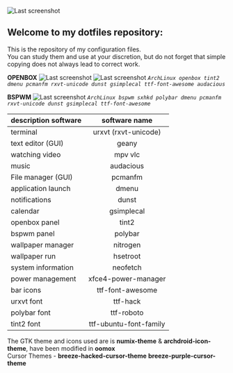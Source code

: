 ![Last screenshot](https://raw.githubusercontent.com/GhostKraft/dotfiles/master/.wallpaper/logo%20DF_GK.png)
## Welcome to my dotfiles repository:
This is the repository of my configuration files.
<br />You can study them and use at your discretion, but do not forget that simple copying does not always lead to correct work.


**OPENBOX**
![Last screenshot](https://raw.githubusercontent.com/GhostKraft/dotfiles/master/screenshot/openbox/openbox_by_Kraft%20.png) 
![Last screenshot](https://raw.githubusercontent.com/GhostKraft/dotfiles/master/screenshot/openbox/openbox-grey-dragon.png)
*`ArchLinux openbox tint2 dmenu pcmanfm rxvt-unicode dunst gsimplecal ttf-font-awesome audacious`*


**BSPWM** 
![Last screenshot](https://raw.githubusercontent.com/GhostKraft/dotfiles/master/screenshot/bspwm/bspwm%20polybar-%20bark_blue.png)
*`ArchLinux bspwm sxhkd polybar dmenu pcmanfm rxvt-unicode dunst gsimplecal ttf-font-awesome`*





| description software     |      software name       |
| ------------------------ |:------------------------:|
| terminal                 | urxvt (rxvt-unicode)     |
| text editor  (GUI)       | geany             		    |
| watching video           | mpv vlc           		    |
| music                    | audacious	       		    |
| File manager (GUI)       | pcmanfm           	      |
| application launch       | dmenu      			        |
| notifications            | dunst            		    |
| calendar                 | gsimplecal      		      |
| openbox panel            | tint2           		      |
| bspwm panel              | polybar          		    |
| wallpaper manager        | nitrogen          		    |
| wallpaper run            | hsetroot          		    |
| system information       | neofetch          	      |
| power management         | xfce4-power-manager   	  |
| bar icons                | ttf-font-awesome         |
| urxvt font               | ttf-hack                 |
| polybar font             | ttf-roboto               |
| tint2 font               | ttf-ubuntu-font-family   |

The GTK theme and icons used are is **numix-theme** & **archdroid-icon-theme**, have been modified in **oomox**
<br />Cursor Themes - **breeze-hacked-cursor-theme** **breeze-purple-cursor-theme**
